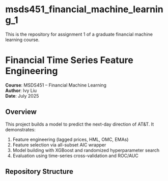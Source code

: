 # msds451_financial_machine_learning_1
This is the repository for assignment 1 of a graduate financial machine learning course.

# Financial Time Series Feature Engineering

**Course**: MSDS451 – Financial Machine Learning  
**Author**: Ivy Liu  
**Date**: July 2025    

## Overview  
This project builds a model to predict the next-day direction of AT&T. It demonstrates:  
1. Feature engineering (lagged prices, HML, OMC, EMAs)  
2. Feature selection via all-subset AIC wrapper  
3. Model building with XGBoost and randomized hyperparameter search  
4. Evaluation using time-series cross-validation and ROC/AUC  

## Repository Structure  
